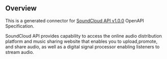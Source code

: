 ## Overview
This is a generated connector for [SoundCloud API v1.0.0](https://developers.soundcloud.com/) OpenAPI Specification.

SoundCloud API provides capability to access the online audio distribution platform and music sharing website that enables 
you to upload,promote, and share audio, as well as a digital signal processor enabling listeners to stream audio. 